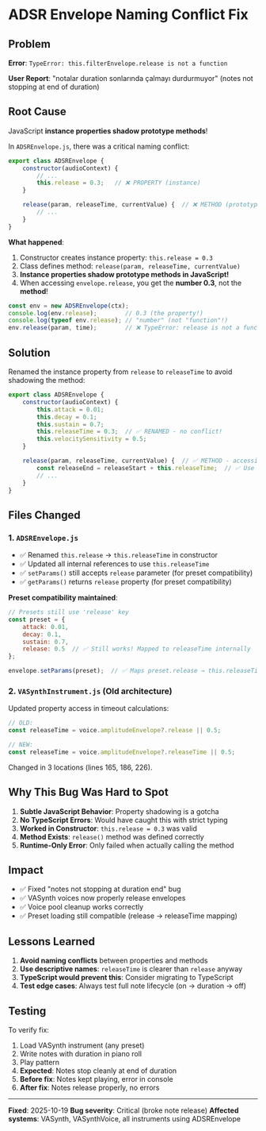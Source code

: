 # ADSR Envelope Naming Conflict Fix

## Problem

**Error**: `TypeError: this.filterEnvelope.release is not a function`

**User Report**: "notalar duration sonlarında çalmayı durdurmuyor" (notes not stopping at end of duration)

## Root Cause

JavaScript **instance properties shadow prototype methods**!

In `ADSREnvelope.js`, there was a critical naming conflict:

```javascript
export class ADSREnvelope {
    constructor(audioContext) {
        // ...
        this.release = 0.3;   // ❌ PROPERTY (instance)
    }

    release(param, releaseTime, currentValue) {  // ❌ METHOD (prototype)
        // ...
    }
}
```

**What happened**:
1. Constructor creates instance property: `this.release = 0.3`
2. Class defines method: `release(param, releaseTime, currentValue)`
3. **Instance properties shadow prototype methods in JavaScript!**
4. When accessing `envelope.release`, you get the **number 0.3**, not the **method**!

```javascript
const env = new ADSREnvelope(ctx);
console.log(env.release);        // 0.3 (the property!)
console.log(typeof env.release); // "number" (not "function"!)
env.release(param, time);        // ❌ TypeError: release is not a function
```

## Solution

Renamed the instance property from `release` to `releaseTime` to avoid shadowing the method:

```javascript
export class ADSREnvelope {
    constructor(audioContext) {
        this.attack = 0.01;
        this.decay = 0.1;
        this.sustain = 0.7;
        this.releaseTime = 0.3;  // ✅ RENAMED - no conflict!
        this.velocitySensitivity = 0.5;
    }

    release(param, releaseTime, currentValue) {  // ✅ METHOD - accessible now!
        const releaseEnd = releaseStart + this.releaseTime;  // ✅ Use property
        // ...
    }
}
```

## Files Changed

### 1. `ADSREnvelope.js`
- ✅ Renamed `this.release` → `this.releaseTime` in constructor
- ✅ Updated all internal references to use `this.releaseTime`
- ✅ `setParams()` still accepts `release` parameter (for preset compatibility)
- ✅ `getParams()` returns `release` property (for preset compatibility)

**Preset compatibility maintained**:
```javascript
// Presets still use 'release' key
const preset = {
    attack: 0.01,
    decay: 0.1,
    sustain: 0.7,
    release: 0.5  // ✅ Still works! Mapped to releaseTime internally
};

envelope.setParams(preset);  // ✅ Maps preset.release → this.releaseTime
```

### 2. `VASynthInstrument.js` (Old architecture)
Updated property access in timeout calculations:

```javascript
// OLD:
const releaseTime = voice.amplitudeEnvelope?.release || 0.5;

// NEW:
const releaseTime = voice.amplitudeEnvelope?.releaseTime || 0.5;
```

Changed in 3 locations (lines 165, 186, 226).

## Why This Bug Was Hard to Spot

1. **Subtle JavaScript Behavior**: Property shadowing is a gotcha
2. **No TypeScript Errors**: Would have caught this with strict typing
3. **Worked in Constructor**: `this.release = 0.3` was valid
4. **Method Exists**: `release()` method was defined correctly
5. **Runtime-Only Error**: Only failed when actually calling the method

## Impact

- ✅ Fixed "notes not stopping at duration end" bug
- ✅ VASynth voices now properly release envelopes
- ✅ Voice pool cleanup works correctly
- ✅ Preset loading still compatible (release → releaseTime mapping)

## Lessons Learned

1. **Avoid naming conflicts** between properties and methods
2. **Use descriptive names**: `releaseTime` is clearer than `release` anyway
3. **TypeScript would prevent this**: Consider migrating to TypeScript
4. **Test edge cases**: Always test full note lifecycle (on → duration → off)

## Testing

To verify fix:
1. Load VASynth instrument (any preset)
2. Write notes with duration in piano roll
3. Play pattern
4. **Expected**: Notes stop cleanly at end of duration
5. **Before fix**: Notes kept playing, error in console
6. **After fix**: Notes release properly, no errors

---

**Fixed**: 2025-10-19
**Bug severity**: Critical (broke note release)
**Affected systems**: VASynth, VASynthVoice, all instruments using ADSREnvelope
